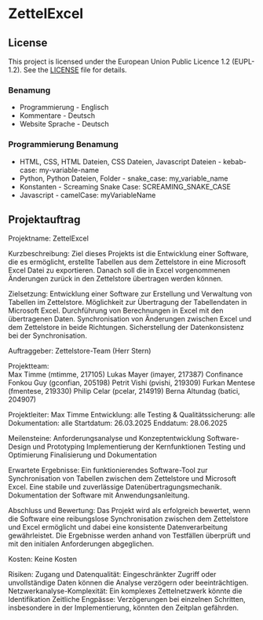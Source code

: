 # ZettelExcel

## License
This project is licensed under the European Union Public Licence 1.2 (EUPL-1.2). See the [LICENSE](LICENSE) file for details.

### Benamung

- Programmierung - Englisch
- Kommentare - Deutsch
- Website Sprache - Deutsch

### Programmierung Benamung

- HTML, CSS, HTML Dateien, CSS Dateien, Javascript Dateien - kebab-case: 
  my-variable-name
- Python, Python Dateien, Folder - snake_case: my_variable_name
- Konstanten - Screaming Snake Case: SCREAMING_SNAKE_CASE
- Javascript - camelCase: myVariableName

## Projektauftrag
Projektname: ZettelExcel  

Kurzbeschreibung: 
Ziel dieses Projekts ist die Entwicklung einer Software, die es ermöglicht, erstellte Tabellen aus dem Zettelstore in eine Microsoft Excel Datei zu exportieren. Danach soll die in Excel vorgenommenen Änderungen zurück in den Zettelstore übertragen werden können. 

Zielsetzung: 
Entwicklung einer Software zur Erstellung und Verwaltung von Tabellen im Zettelstore. 
Möglichkeit zur Übertragung der Tabellendaten in Microsoft Excel. 
Durchführung von Berechnungen in Excel mit den übertragenen Daten. 
Synchronisation von Änderungen zwischen Excel und dem Zettelstore in beide Richtungen. 
Sicherstellung der Datenkonsistenz bei der Synchronisation. 

Auftraggeber: 
Zettelstore-Team (Herr Stern) 

Projektteam:  
Max Timme (mtimme, 217105) 
Lukas Mayer (imayer, 217387) 
Confinance Fonkou Guy (gconfian, 205198) 
Petrit Vishi (pvishi, 219309) 
Furkan Mentese (fmentese, 219330) 
Philip Celar (pcelar, 214919) 
Berna Altundag (batici, 204907) 

Projektleiter: Max Timme 
Entwicklung: alle 
Testing & Qualitätssicherung: alle 
Dokumentation: alle 
Startdatum: 26.03.2025 
Enddatum: 28.06.2025 
 
Meilensteine: 
Anforderungsanalyse und Konzeptentwicklung 
Software-Design und Prototyping 
Implementierung der Kernfunktionen 
Testing und Optimierung 
Finalisierung und Dokumentation 
 
Erwartete Ergebnisse: 
Ein funktionierendes Software-Tool zur Synchronisation von Tabellen zwischen dem Zettelstore und Microsoft Excel. 
Eine stabile und zuverlässige Datenübertragungsmechanik. 
Dokumentation der Software mit Anwendungsanleitung. 
 
Abschluss und Bewertung: 
Das Projekt wird als erfolgreich bewertet, wenn die Software eine reibungslose Synchronisation zwischen dem Zettelstore und Excel ermöglicht und dabei eine konsistente Datenverarbeitung gewährleistet. Die Ergebnisse werden anhand von Testfällen überprüft und mit den initialen Anforderungen abgeglichen. 

Kosten: 
Keine Kosten 

Risiken: 
Zugang und Datenqualität: Eingeschränkter Zugriff oder unvollständige Daten können die Analyse verzögern oder beeinträchtigen. 
Netzwerkanalyse-Komplexität: Ein komplexes Zettelnetzwerk könnte die Identifikation 
Zeitliche Engpässe: Verzögerungen bei einzelnen Schritten, insbesondere in der Implementierung, könnten den Zeitplan gefährden. 
